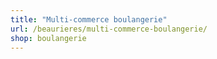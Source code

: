 ```yaml
---
title: "Multi-commerce boulangerie"
url: /beaurieres/multi-commerce-boulangerie/
shop: boulangerie
---
```

